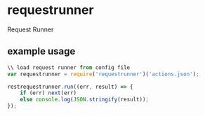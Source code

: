 # requestrunner
Request Runner

## example usage
```javascript
\\ load request runner from config file
var requestrunner = require('requestrunner')('actions.json');

restrequestrunner.run((err, result) => {
    if (err) next(err)
    else console.log(JSON.stringify(result));
});

```
